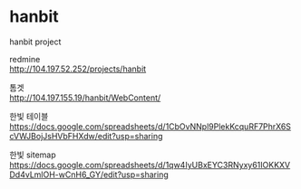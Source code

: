 # hanbit
hanbit project

redmine<br>
http://104.197.52.252/projects/hanbit

톰겟<br>
http://104.197.155.19/hanbit/WebContent/

한빛 테이블<br>
https://docs.google.com/spreadsheets/d/1CbOvNNpl9PlekKcquRF7PhrX6ScVWJBojJsHVbFHXdw/edit?usp=sharing

한빛 sitemap<br>
https://docs.google.com/spreadsheets/d/1qw4IyUBxEYC3RNyxy61IOKKXVDd4vLmlOH-wCnH6_GY/edit?usp=sharing
